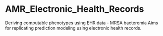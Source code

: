 # AMR_Electronic_Health_Records
Deriving computable phenotypes using EHR data - MRSA bacteremia
Aims for replicating prediction modeling using electronic health records. 
